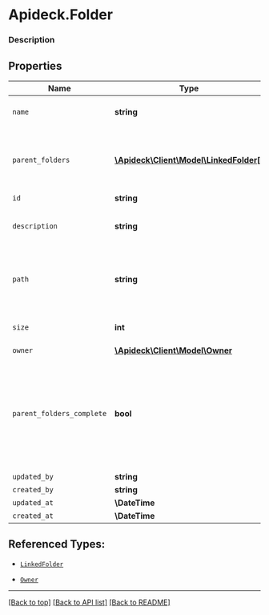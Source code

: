 # Apideck.Folder

### Description

## Properties
Name | Type | Description | Notes
------------ | ------------- | ------------- | -------------
`name` | **string** | The name of the folder | 
`parent_folders` | [**\Apideck\Client\Model\LinkedFolder[]**](LinkedFolder.md) | The parent folders of the file, starting from the root | 
`id` | **string** |  | [optional] 
`description` | **string** | Optional description of the folder | [optional] 
`path` | **string** | The full path of the folder (includes the folder name) | [optional] 
`size` | **int** | The size of the folder in bytes | [optional] 
`owner` | [**\Apideck\Client\Model\Owner**](Owner.md) |  | [optional] 
`parent_folders_complete` | **bool** | Whether the list of parent folder is complete. Some connectors only return the direct parent of a folder | [optional] 
`updated_by` | **string** |  | [optional] 
`created_by` | **string** |  | [optional] 
`updated_at` | **\DateTime** |  | [optional] 
`created_at` | **\DateTime** |  | [optional] 





## Referenced Types:

* [`LinkedFolder`](LinkedFolder.md)




* [`Owner`](Owner.md)






---

[[Back to top]](#) [[Back to API list]](../../../../README.md#documentation-for-api-endpoints) [[Back to README]](../../../../README.md)


